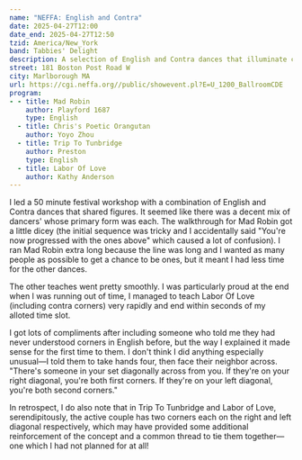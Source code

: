 ```yaml
---
name: "NEFFA: English and Contra"
date: 2025-04-27T12:00
date_end: 2025-04-27T12:50
tzid: America/New_York
band: Tabbies' Delight
description: A selection of English and Contra dances that illuminate connections and contrasts between the two forms, how they are connected by history and how they still interweave.
street: 181 Boston Post Road W
city: Marlborough MA
url: https://cgi.neffa.org//public/showevent.pl?E=U_1200_BallroomCDE
program:
- - title: Mad Robin
    author: Playford 1687
    type: English
  - title: Chris's Poetic Orangutan
    author: Yoyo Zhou
  - title: Trip To Tunbridge
    author: Preston
    type: English
  - title: Labor Of Love
    author: Kathy Anderson
---
```


I led a 50 minute festival workshop with a combination of English and Contra dances that shared figures. It seemed like there was a decent mix of dancers' whose primary form was each. The walkthrough for Mad Robin got a little dicey (the initial sequence was tricky and I accidentally said "You're now progressed with the ones above" which caused a lot of confusion). I ran Mad Robin extra long because the line was long and I wanted as many people as possible to get a chance to be ones, but it meant I had less time for the other dances.

The other teaches went pretty smoothly. I was particularly proud at the end when I was running out of time, I managed to teach Labor Of Love (including contra corners) very rapidly and end within seconds of my alloted time slot.

I got lots of compliments after including someone who told me they had never understood corners in English before, but the way I explained it made sense for the first time to them. I don't think I did anything especially unusual—I told them to take hands four, then face their neighbor across. "There's someone in your set diagonally across from you. If they're on your right diagonal, you're both first corners. If they're on your left diagonal, you're both second corners."

In retrospect, I do also note that in Trip To Tunbridge and Labor of Love, serendipitously, the active couple has two corners each on the right and left diagonal respectively, which may have provided some additional reinforcement of the concept and a common thread to tie them together—one which I had not planned for at all!
